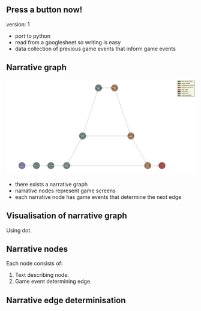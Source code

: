 ## Press a button now!

version: 1

- port to python
- read from a googlesheet so writing is easy
- data collection of previous game events that inform game events

## Narrative graph

![](vis/graph.png)

- there exists a narrative graph
- narrative nodes represent game screens
- each narrative node has game events that determine the next edge 

## Visualisation of narrative graph

Using dot. 

## Narrative nodes

Each node consists of:

1. Text describing node.
2. Game event determining edge.

## Narrative edge determinisation

